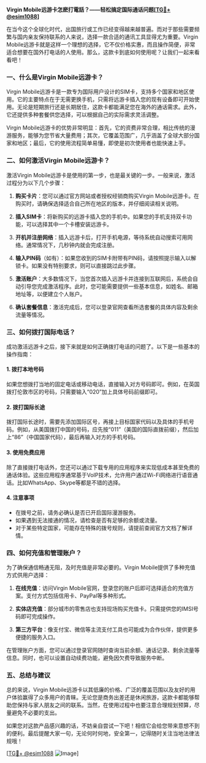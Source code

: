 **Virgin Mobile远游卡怎麽打電話？——轻松搞定国际通话问题[[TG💪+ @esim1088](https://t.me/s/esim1088)]**

在当今这个全球化时代，出国旅行或工作已经变得越来越普遍。而对于那些需要频繁与国内亲友保持联系的人来说，选择一款合适的通讯工具显得尤为重要。Virgin Mobile远游卡就是这样一个理想的选择，它不仅价格实惠，而且操作简便，非常适合想要在国外打电话的人使用。那么，这款卡到底如何使用呢？让我们一起来看看吧！

### **一、什么是Virgin Mobile远游卡？**

Virgin Mobile远游卡是一款专为国际用户设计的SIM卡，支持多个国家和地区使用。它的主要特点在于无需更换手机，只需将远游卡插入您的现有设备即可开始使用。无论是短期旅行还是长期居住，这款卡都能满足您在海外的通话需求。此外，它还提供多种套餐供您选择，可以根据自己的实际需求灵活调整。

Virgin Mobile远游卡的优势非常明显：首先，它的资费非常合理，相比传统的漫游服务，能够为您节省大量费用；其次，它覆盖范围广，几乎涵盖了全球大部分国家和地区；最后，它的使用流程简单易懂，即使是初次使用者也能快速上手。

### **二、如何激活Virgin Mobile远游卡？**

激活Virgin Mobile远游卡是使用的第一步，也是最关键的一步。一般来说，激活过程分为以下几个步骤：

1. **购买卡片**：您可以通过官方网站或者授权经销商购买Virgin Mobile远游卡。在购买时，请确保选择适合自己所在地区的版本，并仔细阅读相关说明。
   
2. **插入SIM卡**：将新购买的远游卡插入您的手机中。如果您的手机支持双卡功能，可以选择其中一个卡槽安装远游卡。

3. **开机并注册网络**：插入远游卡后，打开手机电源，等待系统自动搜索可用网络。通常情况下，几秒钟内就会完成注册。

4. **输入PIN码**（如有）：如果您收到的SIM卡附带有PIN码，请按照提示输入以解锁卡。如果没有特别要求，则可以直接跳过此步骤。

5. **激活账户**：大多数情况下，当您首次插入远游卡并连接到互联网后，系统会自动引导您完成激活程序。此时，您可能需要提供一些基本信息，如姓名、邮箱地址等，以便建立个人账户。

6. **确认套餐信息**：激活完成后，您可以登录官网查看所选套餐的具体内容及剩余流量等情况。

### **三、如何拨打国际电话？**

成功激活远游卡之后，接下来就是如何正确拨打电话的问题了。以下是一些基本的操作指南：

#### **1. 拨打本地号码**
如果您想拨打当地的固定电话或移动电话，直接输入对方号码即可。例如，在英国拨打伦敦市区的号码，只需要输入“020”加上具体号码前缀即可。

#### **2. 拨打国际长途**
拨打国际长途时，需要先添加国际区号，再接上目标国家代码以及具体的手机号码。例如，从美国拨打中国的号码，应先按“011”（美国的国际直拨前缀），然后加上“86”（中国国家代码），最后再输入对方的手机号码。

#### **3. 使用免费应用**
除了直接拨打电话外，您还可以通过下载专用的应用程序来实现低成本甚至免费的通话体验。这些应用程序通常基于VoIP技术，允许用户通过Wi-Fi网络进行语音通话。比如WhatsApp、Skype等都是不错的选择。

#### **4. 注意事项**
- 在拨号之前，请务必确认是否已开启国际漫游服务。
- 如果遇到无法接通的情况，请检查是否有足够的余额或流量。
- 对于某些特定国家，可能存在特殊的拨号规则，请提前查阅官方文档了解详情。

### **四、如何充值和管理账户？**

为了确保通信畅通无阻，及时充值是非常必要的。Virgin Mobile提供了多种充值方式供用户选择：

1. **在线充值**：访问Virgin Mobile官网，登录您的账户后即可选择适合的充值方案。支付方式包括信用卡、PayPal等多种形式。
   
2. **实体店充值**：部分城市的零售店也支持现场购买充值卡。只需提供您的IMSI号码即可完成操作。

3. **第三方平台**：像支付宝、微信等主流支付工具也可能成为合作伙伴，提供更多便捷的服务入口。

在管理账户方面，您可以通过登录官网随时查询当前余额、通话记录、剩余流量等信息。同时，也可以设置自动续费功能，避免因欠费导致服务中断。

### **五、总结与建议**

总的来说，Virgin Mobile远游卡以其低廉的价格、广泛的覆盖范围以及友好的用户体验赢得了众多用户的青睐。无论您是商务出差还是休闲旅游，这款卡都能够帮助您保持与家人朋友之间的联系。当然，在使用过程中也要注意合理规划预算，尽量避免不必要的支出。

如果您对这款产品感兴趣的话，不妨亲自尝试一下吧！相信它会给您带来意想不到的便利。最后提醒大家一句，无论何时何地，安全第一，记得随时关注当地法律法规哦！

[[TG💪+ @esim1088](https://t.me/s/esim1088) ![Image](https://i.postimg.cc/4NQfJmqS/Snipaste-2025-05-13-00-14-12.png)]